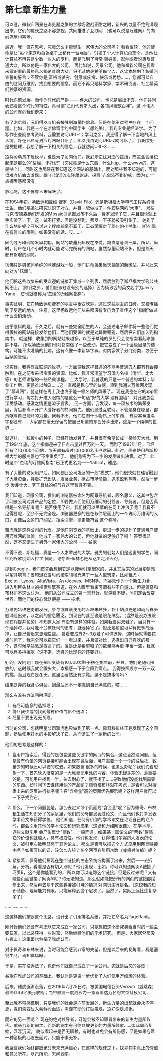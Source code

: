 # 第七章 新生力量

可以说，微软和网景在浏览器之争的主战场激战正酣之时，新兴的力量不绝的涌现出来，它们的成长之路不容忽视。共同推进了互联网
（也可以说是万维网）的向前发展和繁荣。

最近，我一直在思考，究竟怎么才能诞生一家伟大的公司呢？
看看微软，他的使命是让"每个家庭和每张桌子上都有一台电脑"，引领了个人计算机的革命，是他让计算机不再只是少数一些人的专利，而是飞到了寻常
百姓家，影响或者说惠及普通大众。所以他是一家伟大的公司。
再比如说，网景公司。他和微软公司在我看来做的事的最终意义都是普惠大众，只不过他是希望每个人，这让我想到了结婚时宣誓的誓言：不管你是
富裕或贫穷、健康或疾病、快乐或忧愁……，您都可以自由的访问万维网，找到想要的信息。而它不再只是科学家、学术研究者、社会精英们独享的资源。

时代向前发展，而作为时代的产物 —— 伟大的公司，也总是层出不穷，他们共同表述着这个时代的特性。真可谓"江山代有才人出，各领风骚数百年"。这
不伟大的公司就向我们走来：

有了浏览器，我们得以有机会接触到海量的信息。但是在使用过程中存在一个问题。比如，我是一个在哈佛留学的中国学生（想的美），我的专业是经济学。
为了写作业查阅参考资料，我需要访问URL-1；学习之余，我还得了解一下当地的风土人情，好在已经有对应的网站介绍了，所以我再访问URL-2就可以了。
我的爱好是橄榄球，我想了解一下相关的信息，我就访问URL-3 …… 

这样的场景不胜枚举，但是为了访问他们，我必须记住对应的链接，而这些链接记起来是那么的"枯燥、不好记"（这究竟是什么东西，什么http、什么www的，这是啥？）。
同时这也局限在我知道这个网站的基础上，而对那些我不知道的，可能很难有机会去发现。跟"在知识的海洋里遨游、探索"完全沾不到边呢，因为它
一点探索感都没有。

放心吧，这不就有人来解决了。

在1994年初，杨致远和戴维·费罗（David Filo）还是斯坦福大学电气工程系的博士生。他们是通过研究认识了对方，并且一起做成了一件互联网的"大事"。
就在马克·安德森他们开发的Mosaic浏览器发布不久后，费罗发现了它，并且很快就上手实验了一下，这一试不打紧，但是没想到，费罗一下子就被吸引住了，
达到了什么地步呢？可以说这个程度丝毫不亚于，王者荣耀之于现在的小学生。（好在现在有时长的限制，如果没有的话，哎……）

因为是万维网的发展初期，网站的数量比起现在来说，简直是沧海一粟。所以，当时，用户在几个小时内就可能访问完所有的网站。虽然存量网站不多，但是每天
都有新增的网站。

彷佛只是男孩间单纯的竞赛游戏一般，他们拼命搜集当天最酷的新网站，并以此来向对方"炫耀"。

他们把这些收集来的受欢迎的链接汇集成一个列表，然后放到了斯坦福大学的公共网络上。（除此之外，他们应该也没有别的选择）因为杨致远的英文名字为Jerry Yang，
它也就被称为“杰瑞的万维网指南”。

事实证明，它在杨致远和费罗的朋友中很受欢迎。通过这些朋友的口碑，又被传播到了更远的地方。注意，这里杨致远他们从来都没有专门为了宣传这个"指南"做过
什么营销活动。

出乎意料的是，不久之后，就有一些完全陌生的人，会通过电子邮件将一些他们觉得很棒的网站链接发给他们，而他们要做的就是对其做甄别，然后把它们加入到指南中。
就这样，收集到的网站越来越多，以至于单纯的罗列只会使指南看起来臃肿不堪。
所以杨致远他们也对指南做了一些改动，把它变成了一个层级目录的结构。可能不太准确的比喻，这有点像一本新华字典。对内容做了分门别类，方便于后续的管理。

说实话，我喜欢互联网的世界。一方面像我这样普通的不能再普通的人都有机会接触到，在之前看来很宝贵的资源。比如，我非常渴望学习国内名校（清华、北大等）的老师讲解的一些经典课程，
上大学时，我就读的只是一个普通的本科；毕业工作后，更是难以触及……这一直都是我心里的缺憾。直到我通过万维网发现了"慕课网"，就这样在线上我也终于能一领名师的风采了。
现在我是在它的app里进行学习，每次打开进入眼帘的是这么一句话"好的大学 没有围墙"，对此我总会深受感动，感激之情更是溢于言表。
另一方面，我发现，每一项技术的繁荣发展，背后都离不开广大爱好者的共同努力。他们通过互联网，不管是身在哪里，都贡献着自己能尽的力量。我看不出，他们在图什么物质上的东西，
有些甚至连名字都没有……大家都在毫无保留的把自己知道的东西分享出来，这是一个纯粹的世界……

就这样，一粒微小的种子，已经开始发芽了，并且很有希望长成一棵参天大树。到了1994年底，这个指南迎来了日点击量过百万的一天。
而到了1995年1月，已经拥有了10,000个网站，每天都有超过100,000名用户访问。此时，原来使用的斯坦福大学的服务器也"不堪重负"了。
他们急需为下一步的发展做出决策。对了，此时这个"杰瑞的万维网指南"已正式更名为——Yahoo!，雅虎。

有了大量的访问用户后，如同创业公司发展的一般"模式"，他们很快就在硅谷融到了大量资金，接着扩充团队，发展业务，抢占市场份额，追求盈利等等，然后一步步
发展壮大，至于具体的细节在这里暂且不表。

我们知道，网景公司，推出的浏览器被命名为网景导航者，顾名思义，这其中包含了网景公司对其产品的定位，即要做人们使用万维网的引领者、导航者。但是否真得是一名导航者呢？
是否使用了它，我们就可以尽情的在网上冲浪了呢？我看不见得是呢，至少不无完全是。浏览器更多的是在软件层面上的一个访问万维网的入口，而像后面的门户网站、搜索引擎，则更能符合
这个称号。

雅虎就是这样公司的代表，是他在浏览器的基础上，更进一步的提升了普通用户使用万维网的体验。他成了一家伟大的公司，但他就做的足够好了吗？
答案很显然，这不又诞生了另外一家伟大的公司 —— 谷歌

不得不说，斯坦福，真是一个人才辈出的大学。雅虎的创始人们是这里的学生，同样的谷歌创始人拉里·佩奇，谢尔盖·布林也是从这里走出去的。

提到Google，我们首先会想到它是以搜索引擎起家的，并且其后来的发展更是难以望其项背？要知道在当时的搜索领域充满了一些大型玩家，比如雅虎
、Excite、Lycos、AltaVista、AskJeeves、MSN等。而谷歌作为一个新生力量，进入到巨头林立的搜索引擎赛道，在外人眼里看来可谓有些不自量力。但是佩奇和布林却不这么认为，
他们从公司成立的第一天开始，就深信不疑，他们定会改变世界。而他们的核心武器便是 —— 技术。

万维网始终在向前发展，参与或者说使用的人越来越多，各个站点更是如雨后春笋般涌现出来，从之前的信息匮乏，到现在的甚至说是眼花缭乱。（当然是没办法跟现在相提并论的）不知道大家
有没有这样的体验，如果我要买双鞋子，当只有一个选择时，我可能不会做任何的思考，就选择它了。但还是希望可以有更多的选择，让自己看起来更理性些。
接着变成有2～3双鞋子可供选择，这时候就需要花点时间了，我完全可以把它们一一看过来，并且做对比，选择出自己喜欢的那一个，这时候幸福感是提高了的。但是还是希望鞋子的数量能再更
丰富一些，我就可以再多挑挑呢（说不定，选择的比现在的还要好）。

好的，没问题！现在把它变成有10,000双鞋子摆在我面前，并且，他们是随机摆放的，这时候我就会很头大，幸福感一下子会降到零点。
我得按照顺序一双一双的挑，而且现在是冬天，这里面居然还有凉鞋。这不是搞事情吗？

结果是弄的我身心俱疲，到最后还不一定挑到自己满意的。哎……

那么有没有办法同时满足，

1. 有尽可能多的选择项；
2. 能让我快速的找到最有价值的那个选项；
3. 尽量不要出现无关项。

当时的公司，包括明星公司雅虎也只做到了第一点。佩奇和布林正是发现了这个问题，然后使用技术的手段解决了它，从而诞生了一家新的公司。

他们的思考是这样的：

1. 当用户搜索后，得到的是包含这些关键字的网页的集合，这点当然没问题。但是最有价值的网页链接可能会出现在最后面，用户需要一个一个的往后找，数量少的时候还可以说的过去。如果数量
很多的时候，该怎么办呢？我们试着想象一下，首先映入眼帘的是一大堆毫无用处的内容，体验无疑是差的，最重要的是，可能用户找到一半，失去耐心了，就不找了……导致他们没能找到需要的东西。长时间下去谁还用你的产品呢？佩奇和布林就在考虑，是否可以对搜索出来的网页进行排序呢？把"含金量"高的页面优先展示呢？这样用户就可以一下子找到它。

2. 那么，下一个问题就是，怎么去定义每个页面的"含金量"呢？因为佩奇、布林都生活在知识分子的家庭里，他们的父母都发表过论文，而且他们也打算发表学术论文来获得学位。
他们知道，任何有价值的学术论文在论证自己的论点时，都会引用其他的学术论文和研究成果（这点和万维网很像）。在学术界，这些文献引用
会产生累计"票数"。一般而言，如果某一篇论文的"票数"越高，它的价值也就越大，具有权威性。他们也发现，获得诺贝尔奖的人发表的论文，被引用次数明显高于其他论文。
那么是否可以把这个方式应用到网页链接中呢？如果可以的话，该怎么去统计某个网页的引用次数（或相对价值）呢？

3. 紧接着，佩奇他们把现在整个链接的生态系统结构画了出来，然后一一去拆解，分析。看看是否有切入点呢？他们发现，比如，你可以知道网页A链接了网页B，这个是你能看到的，
所以你可以追踪这个链接。但是反过来呢？又有哪些页面链接了网页A呢？你无法知道。那么假如能把所有的网页的链接都绘制出来，然后再去基于这些链接被引用的情况
对网页进行排名。（原谅我的知识储备、理解能力有限，只能解释到这个层次了。当然了，实际上远比这复杂多了）

………………

这这样他们按照这个思路，设计出了引用排名系统，并把它命名为PageRank。

刚开始他们还没有考虑以它来成立一家公司，只是想把这个研究卖给当时的一些主要玩家，以此来获得一些财富，然后继续他们的学术研究。
但是，大家居然都没有看上！这里面也包括了雅虎公司。

对于佩奇和布林来说，当时可能会感到非常的失望，但是以后来的视角看，真是塞翁失马，焉知非福呀。

于是，实在没办法了，佩奇他们就自己成立了一家公司。这就是后来的谷歌！

谷歌在雅虎公司的基础上，我认为是更进一步优化了人们使用万维网的体验。

后来，雅虎逐渐没落，在2016年7月25日时，被美国电信巨头Verizon（威瑞森）最终以48亿美元收购；而谷歌则一度成长为一家市值达万亿的大型科技公司。

至此我不禁感慨到，只要我们的社会是向前发展的，新生力量的出现就会永不停息，我们需要注入新鲜的血液，需要不断的打破常规，这好像是规律。

而它的另一面呢？ 现在的绝对领导者，可能会被不知哪冒出来的新生力量所取代，成长为新的霸主，而新的霸主有可能又被更新的力量所颠覆……如此周而复始，浮浮沉沉，
貌似看起来是百无聊赖，有时也难免会有所伤感，但是如果抱着一种消极的心态去面对，只能于事无补。

我坚信我们始终都应该对未来充满信心，在这样的规律之下，找寻其中真正的价值和意义所在。尽己所能，无问西东。
